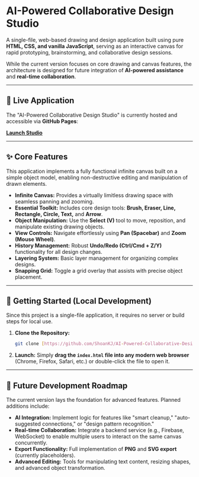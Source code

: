 # AI-Powered Collaborative Design Studio

A single-file, web-based drawing and design application built using pure **HTML, CSS, and vanilla JavaScript**, serving as an interactive canvas for rapid prototyping, brainstorming, and collaborative design sessions.

While the current version focuses on core drawing and canvas features, the architecture is designed for future integration of **AI-powered assistance** and **real-time collaboration**.

---

## 🔗 Live Application

The "AI-Powered Collaborative Design Studio" is currently hosted and accessible via **GitHub Pages**:

**[Launch Studio](https://shoankj.github.io/AI-Powered-Collaborative-Design-Studio)**

---

## ✨ Core Features

This application implements a fully functional infinite canvas built on a simple object model, enabling non-destructive editing and manipulation of drawn elements.

* **Infinite Canvas:** Provides a virtually limitless drawing space with seamless panning and zooming.
* **Essential Toolkit:** Includes core design tools: **Brush, Eraser, Line, Rectangle, Circle, Text,** and **Arrow**.
* **Object Manipulation:** Use the **Select (V)** tool to move, reposition, and manipulate existing drawing objects.
* **View Controls:** Navigate effortlessly using **Pan (Spacebar)** and **Zoom (Mouse Wheel)**.
* **History Management:** Robust **Undo/Redo (Ctrl/Cmd + Z/Y)** functionality for all design changes.
* **Layering System:** Basic layer management for organizing complex designs.
* **Snapping Grid:** Toggle a grid overlay that assists with precise object placement.

---

## 🚀 Getting Started (Local Development)

Since this project is a single-file application, it requires no server or build steps for local use.

1.  **Clone the Repository:**
    ```bash
    git clone [https://github.com/ShoanKJ/AI-Powered-Collaborative-Design-Studio](https://github.com/ShoanKJ/AI-Powered-Collaborative-Design-Studio)
    ```
2.  **Launch:** Simply **drag the `index.html` file into any modern web browser** (Chrome, Firefox, Safari, etc.) or double-click the file to open it.

---

## 🚧 Future Development Roadmap

The current version lays the foundation for advanced features. Planned additions include:

* **AI Integration:** Implement logic for features like "smart cleanup," "auto-suggested connections," or "design pattern recognition."
* **Real-time Collaboration:** Integrate a backend service (e.g., Firebase, WebSocket) to enable multiple users to interact on the same canvas concurrently.
* **Export Functionality:** Full implementation of **PNG** and **SVG export** (currently placeholders).
* **Advanced Editing:** Tools for manipulating text content, resizing shapes, and advanced object transformation.
